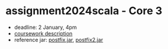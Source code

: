 # assignment2024scala - Core 3

* deadline: 2 January, 4pm
* [coursework description](https://nms.kcl.ac.uk/christian.urban/core_cw03.pdf)
* reference jar:
    [postfix.jar](https://nms.kcl.ac.uk/christian.urban/postfix.jar),
    [postfix2.jar](https://nms.kcl.ac.uk/christian.urban/postfix2.jar)
